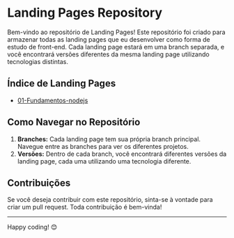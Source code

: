 # Landing Pages Repository

Bem-vindo ao repositório de Landing Pages! Este repositório foi criado para armazenar todas as landing pages que eu desenvolver como forma de estudo de front-end. Cada landing page estará em uma branch separada, e você encontrará versões diferentes da mesma landing page utilizando tecnologias distintas.

## Índice de Landing Pages

- [01-Fundamentos-nodejs](https://github.com/GirardiMatheus/Rocketseat-Nodejs/tree/01-Fundamentos-nodejs)

## Como Navegar no Repositório

1. **Branches:** Cada landing page tem sua própria branch principal. Navegue entre as branches para ver os diferentes projetos.
2. **Versões:** Dentro de cada branch, você encontrará diferentes versões da landing page, cada uma utilizando uma tecnologia diferente.
## Contribuições

Se você deseja contribuir com este repositório, sinta-se à vontade para criar um pull request. Toda contribuição é bem-vinda!

---

Happy coding! 😊
